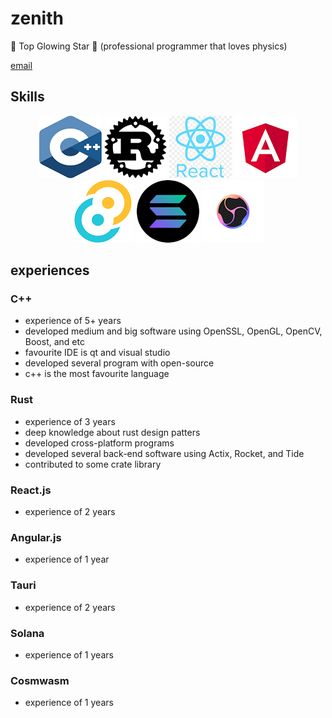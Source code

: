 # zenith
🌟 Top Glowing Star 🔭
(professional programmer that loves physics)

<a href="versatile.skydev@gmail.com">email</a>

## Skills
<p align="center">
  <img src="c++.png" alt >
  <img src="rust.png">
  <img src="react.png">
  <img src="angular.png">
  <img src="tauri.png">
  <img src="solana.png">
  <img src="cosmwasm.png">
</p>

## experiences

### C++
* experience of 5+ years
* developed medium and big software using OpenSSL, OpenGL, OpenCV, Boost, and etc
* favourite IDE is qt and visual studio
* developed several program with open-source
* c++ is the most favourite language

### Rust
* experience of 3 years
* deep knowledge about rust design patters
* developed cross-platform programs 
* developed several back-end software using Actix, Rocket, and Tide
* contributed to some crate library

### React.js
* experience of 2 years

### Angular.js
* experience of 1 year

### Tauri
* experience of 2 years

### Solana
* experience of 1 years

### Cosmwasm
* experience of 1 years
